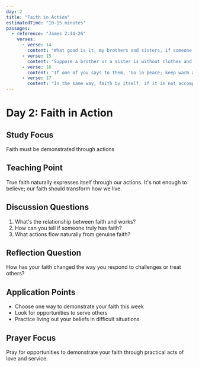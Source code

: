 ```yaml
---
day: 2
title: "Faith in Action"
estimatedTime: "10-15 minutes"
passages:
  - reference: "James 2:14-26"
    verses:
      - verse: 14
        content: "What good is it, my brothers and sisters, if someone claims to have faith but has no deeds? Can such faith save them?"
      - verse: 15
        content: "Suppose a brother or a sister is without clothes and daily food."
      - verse: 16
        content: "If one of you says to them, 'Go in peace; keep warm and well fed,' but does nothing about their physical needs, what good is it?"
      - verse: 17
        content: "In the same way, faith by itself, if it is not accompanied by action, is dead."
---
```


# Day 2: Faith in Action

## Study Focus
Faith must be demonstrated through actions

## Teaching Point
True faith naturally expresses itself through our actions. It's not enough to believe; our faith should transform how we live.

## Discussion Questions
1. What's the relationship between faith and works?
2. How can you tell if someone truly has faith?
3. What actions flow naturally from genuine faith?

## Reflection Question
How has your faith changed the way you respond to challenges or treat others?

## Application Points
- Choose one way to demonstrate your faith this week
- Look for opportunities to serve others
- Practice living out your beliefs in difficult situations

## Prayer Focus
Pray for opportunities to demonstrate your faith through practical acts of love and service.